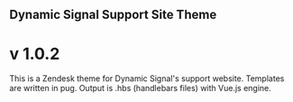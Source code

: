 ## Dynamic Signal Support Site Theme
# v 1.0.2

This is a Zendesk theme for Dynamic Signal's support website. Templates are written in pug. Output is .hbs (handlebars files) with Vue.js engine.
